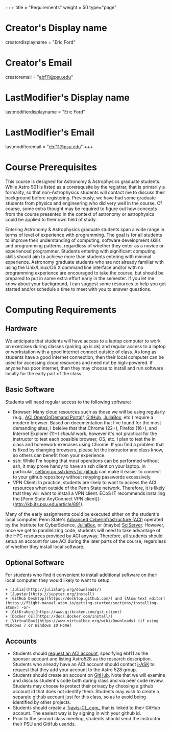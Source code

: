 +++
title = "Requirements"
weight = 50
type="page"

# Creator's Display name
creatordisplayname = "Eric Ford"
# Creator's Email
creatoremail = "ebf11@psu.edu"
# LastModifier's Display name
lastmodifierdisplayname = "Eric Ford"
# LastModifier's Email
lastmodifieremail = "ebf11@psu.edu"
+++

# Course Prerequisites
This course is designed for Astronomy & Astrophysics graduate students.  While Astro 501 is listed as a corerequsite by the registrar, that is primarily a formality, so that non-Astrophysics students will contact me to discuss their background before registering.  Previously, we have had some graduate students from physics and engineering who did very well in the course.  Of course, some extra thought may be required to figure out how concepts from the course presented in the context of astronomy or astrophysics could be applied to their own field of study.  

Entering Astronomy & Astrophysics graduate students span a wide range in terms of level of experience with programming.  The goal is for all students to improve their understanding of computing, software development skills and programming patterns, regardless of whether they enter as a novice or experienced programmer.  Students entering with significant computing skills should aim to achieve more than students entering with minimal experience.  Astronomy graduate students who are not already familiar with using the Unix/Linux/OS X command line interface and/or with no programming experience are encouraged to take the course, but should be prepared to put in some extra effort early in the semester.  If you let me know about your background, I can suggest some resources to help you get started and/or schedule a time to meet with you to answer questions.  

# Computing Requirements
## Hardware
We anticipate that students will have access to a laptop computer to work on exercises during classes (pairing up is ok) and regular access to a laptop or workstation with a good internet connect outside of class.  As long as students have a good internet connection, then their local computer can be used for accessing cloud resources and need not be high-powered.  If anyone has poor internet, then they may choose to install and run software locally for the early part of the class.   

## Basic Software
Students will need regular access to the following software:

- Browser:  Many cloud resources such as those we will be using regularly (e.g., [ACI OpenOnDemand Portal](https://portal.aci.ics.psu.edu)/, [GitHub](http://github.com/), [JuliaBox](http://juliabox.com/), etc.) require a modern browser.  Based on documentation that I've found for the most demanding sites, I beleive that that Chrome (22+), Firefox (16+), and Internet Explorer (11+) _should_ work, however it's not practical for the instructor to test each possible browser, OS, etc.  I plan to test the in class and homework exercises using Chrome.  If you find a problem that is fixed by changing browsers, please let the instructor and class know, so others can benefit from your experience.  
- ssh:  While I'm hoping that most operations can be performed without ssh, it may prove handy to have an ssh client on your laptop.  In particular, [setting up ssh keys for github](https://help.github.com/articles/connecting-to-github-with-ssh/) can make it easier to connect to your github repository without retyping passwords excessively.
- VPN Client:  In practice, students are likely to want to access the ACI resources when outside of the Penn State network.  Therefore, it is likely that they will want to install a VPN client.  ECoS IT recommends installing the [Penn State AnyConnect VPN client](-(http://kb.its.psu.edu/article/891).

Many of the early assignments could be executed either on the student's local computer, Penn State's [Advanced CyberInfrastructure (ACI)](https://ics.psu.edu/computing-services/) operated by the Institute for CyberScience, [JuliaBox](http://juliabox.com/), or (maybe) [SciServer](http://sciserver.org).  However, once we get to parallelizing code, students will need to take advantage of the HPC resources provided by [ACI](https://ics.psu.edu/computing-services/) anyway.  Therefore, all students should setup an account for use ACI during the later parts of the course, regardless of whether they install local software.

## Optional Software
For students who find it convenient to install additional software on their local computer, they would likely to want to setup:

    + [Julia](http://julialang.org/downloads/)
    + [Jupyter](http://jupyter.org/install)
    + [GitHub Desktop](https://desktop.github.com/) and [Atom text editor](https://flight-manual.atom.io/getting-started/sections/installing-atom/) -or- 
    + [GitKraken](https://www.gitkraken.com/git-client)
    + [Docker CE](https://docs.docker.com/install/)
    + [VirtualBox](https://www.virtualbox.org/wiki/Downloads) (if using Windows 7 or Windows 10 Home)

## Accounts

- Students should [request an ACI account](https://ics.psu.edu/computing-services/account-setup/), specifying ebf11 as the sponsor account and listing Astro528 as the research description.  Students who already have an ACI account should contact [i-ASK](https://iask.aci.ics.psu.edu/) to request that they add your account to the Astro 528 group.
- Students should create an account on [GitHub](http://github.com/).  Note that we will examine and discuss student's code both during class and via peer code review.  Students may choose to protect their privacy by choosing a github account id that does not identify them.  Students may wish to create a separate github account just for this class, so as to avoid being identified by other projects.  
- Students should create a [Travis-CI_.com_](https://travis-ci.com/) that is linked to their GitHub account.  The easiest way is by signing in with your github id.  
- Prior to the second class meeting, students should send the instructor their PSU and GitHub userids. 


